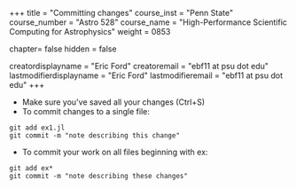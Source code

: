 +++
title = "Committing changes"
course_inst = "Penn State"
course_number = "Astro 528"
course_name = "High-Performance Scientific Computing for Astrophysics"
weight = 0853

chapter= false
hidden = false

creatordisplayname = "Eric Ford"
creatoremail = "ebf11 at psu dot edu"
lastmodifierdisplayname = "Eric Ford"
lastmodifieremail = "ebf11 at psu dot edu"
+++


- Make sure you've saved all your changes (Ctrl+S)
- To commit changes to a single file:
```shell
git add ex1.jl
git commit -m "note describing this change"
```
- To commit your work on all files beginning with ex:
```shell
git add ex*
git commit -m "note describing these changes"
```
